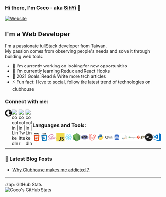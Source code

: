 ### Hi there, I'm Coco - aka [SihYi][website] 👋

[![Website](https://img.shields.io/website?label=sihyi.com&style=for-the-badge&url=https%3A%2F%2Fsihyi.com)](https://sihyi.com)

## I'm a Web Developer

I'm a passionate fullStack developer from Taiwan.<br />
My passion comes from observing people's needs and solve it through building web tools.

- 🔭 I'm currently working on looking for new opportunities
- 🌱 I’m currently learning Redux and React Hooks
- 🥅 2021 Goals: Read & Write more tech articles
- ⚡ Fun fact: I love to social, follow the latest trend of technologies on clubhouse

### Connect with me:

[<img align="left" alt="sihyi.com" width="22px" src="https://raw.githubusercontent.com/iconic/open-iconic/master/svg/globe.svg" />][website]
[<img align="left" alt="cocolin | LinkedIn" width="22px" src="https://cdn.jsdelivr.net/npm/simple-icons@v3/icons/linkedin.svg" />][linkedin]
[<img align="left" alt="cocolin | Twitter" width="22px" src="https://cdn.jsdelivr.net/npm/simple-icons@v3/icons/twitter.svg" />][twitter]
[<img align="left" alt="cocolin | LinkedIn" width="22px" src="https://cdn.jsdelivr.net/npm/simple-icons@3.13.0/icons/medium.svg" />][medium]

<br />

### Languages and Tools:

[<img align="left" alt="HTML5" width="26px" src="https://raw.githubusercontent.com/github/explore/80688e429a7d4ef2fca1e82350fe8e3517d3494d/topics/html/html.png" />][html5]
[<img align="left" alt="CSS3" width="26px" src="https://raw.githubusercontent.com/github/explore/80688e429a7d4ef2fca1e82350fe8e3517d3494d/topics/css/css.png" />][css3]
[<img align="left" alt="Sass" width="26px" src="https://raw.githubusercontent.com/github/explore/80688e429a7d4ef2fca1e82350fe8e3517d3494d/topics/sass/sass.png" />][sass]
[<img align="left" alt="JavaScript" width="26px" src="https://raw.githubusercontent.com/github/explore/80688e429a7d4ef2fca1e82350fe8e3517d3494d/topics/javascript/javascript.png" />][javascript]
[<img align="left" alt="React" width="26px" src="https://raw.githubusercontent.com/github/explore/80688e429a7d4ef2fca1e82350fe8e3517d3494d/topics/react/react.png" />][react]
[<img align="left" alt="Node.js" width="26px" src="https://raw.githubusercontent.com/github/explore/80688e429a7d4ef2fca1e82350fe8e3517d3494d/topics/nodejs/nodejs.png" />][nodejs]
[<img align="left" alt="PHP" width="26px" src="https://raw.githubusercontent.com/github/explore/ccc16358ac4530c6a69b1b80c7223cd2744dea83/topics/php/php.png" />][php]
[<img align="left" alt="Laravel" width="26px" src="https://raw.githubusercontent.com/github/explore/56a826d05cf762b2b50ecbe7d492a839b04f3fbf/topics/laravel/laravel.png" />][laravel]
[<img align="left" alt="Python" width="26px" src="https://raw.githubusercontent.com/github/explore/80688e429a7d4ef2fca1e82350fe8e3517d3494d/topics/python/python.png" />][python]
[<img align="left" alt="Flask" width="26px" src="https://raw.githubusercontent.com/github/explore/80688e429a7d4ef2fca1e82350fe8e3517d3494d/topics/flask/flask.png" />][flask]
[<img align="left" alt="SQL" width="26px" src="https://raw.githubusercontent.com/github/explore/80688e429a7d4ef2fca1e82350fe8e3517d3494d/topics/sql/sql.png" />][sql]
[<img align="left" alt="MySQL" width="26px" src="https://raw.githubusercontent.com/github/explore/80688e429a7d4ef2fca1e82350fe8e3517d3494d/topics/mysql/mysql.png" />][mysql]
[<img align="left" alt="MongoDB" width="26px" src="https://raw.githubusercontent.com/github/explore/80688e429a7d4ef2fca1e82350fe8e3517d3494d/topics/mongodb/mongodb.png" />][mongodb]
[<img align="left" alt="Git" width="26px" src="https://raw.githubusercontent.com/github/explore/80688e429a7d4ef2fca1e82350fe8e3517d3494d/topics/git/git.png" />][git]
[<img align="left" alt="Terminal" width="26px" src="https://raw.githubusercontent.com/github/explore/80688e429a7d4ef2fca1e82350fe8e3517d3494d/topics/terminal/terminal.png" />][terminal]
[<img align="left" alt="Visual Studio Code" width="26px" src="https://raw.githubusercontent.com/github/explore/80688e429a7d4ef2fca1e82350fe8e3517d3494d/topics/visual-studio-code/visual-studio-code.png" />][visual-studio-code]

<br />
<br />

---

### 📕 Latest Blog Posts

<!-- BLOG-POST-LIST:START -->
- [Why Clubhouse makes me addicted？](https://medium.com/@cocolin041/why-clubhouse-makes-me-addicted-5437b0aefc81?source=rss-9cbd2af50cff------2)
<!-- BLOG-POST-LIST:END -->

---

<summary>:zap: GitHub Stats</summary>
<img align="left" alt="Coco's GitHub Stats" src="https://github-readme-stats.vercel.app/api?username=cocolin041&show_icons=true&hide_border=true" />

[website]: https://sihyi.com
[twitter]: https://twitter.com/cocolin041
[linkedin]: https://linkedin.com/in/cocosihyilin
[medium]: https://medium.com/@cocolin041
[html5]: https://github.com/topics/html5
[css3]: https://github.com/topics/css
[sass]: https://github.com/topics/sass
[javascript]: https://github.com/topics/javascript
[react]: https://github.com/topics/react
[nodejs]: https://github.com/topics/nodejs
[php]: https://github.com/topics/php
[laravel]: https://github.com/topics/laravel
[python]: https://github.com/topics/python
[flask]: https://github.com/topics/flask
[sql]: https://github.com/topics/sql
[mysql]: https://github.com/topics/mysql
[mongodb]: https://github.com/topics/mongodb
[git]: https://github.com/topics/git
[terminal]: https://github.com/topics/terminal
[visual-studio-code]: https://github.com/topics/visual-studio-code
